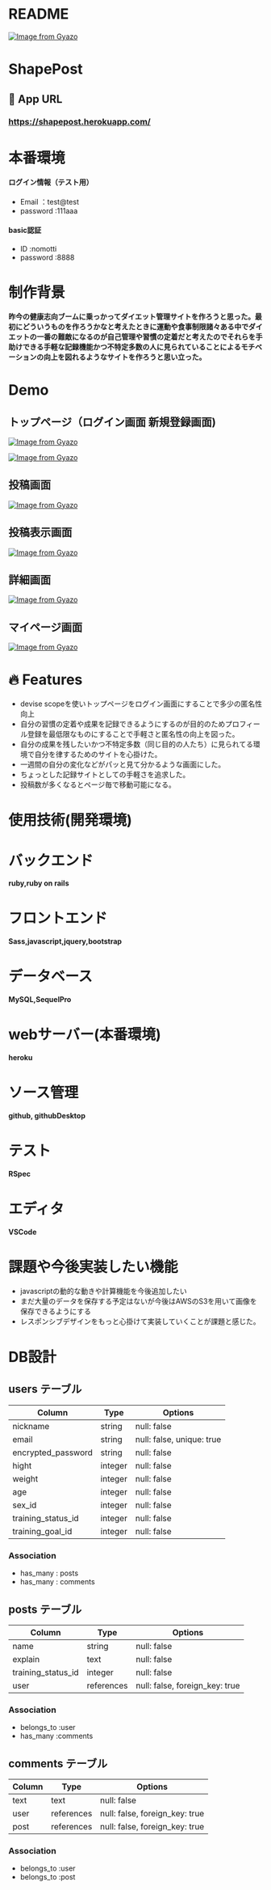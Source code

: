 # README
[![Image from Gyazo](https://i.gyazo.com/34668a2f62bfb921a255804eda095515.jpg)](https://gyazo.com/34668a2f62bfb921a255804eda095515)
# ShapePost

## 💫 App URL
### **https://shapepost.herokuapp.com/**

# 本番環境
#### ログイン情報（テスト用）
* Email ：test@test
* password :111aaa
#### basic認証
* ID :nomotti
* password :8888

# 制作背景
**昨今の健康志向ブームに乗っかってダイエット管理サイトを作ろうと思った。最初にどういうものを作ろうかなと考えたときに運動や食事制限諸々ある中でダイエットの一番の難敵になるのが自己管理や習慣の定着だと考えたのでそれらを手助けできる手軽な記録機能かつ不特定多数の人に見られていることによるモチベーションの向上を図れるようなサイトを作ろうと思い立った。**

# Demo
## トップページ（ログイン画面 新規登録画面)
[![Image from Gyazo](https://i.gyazo.com/19b8eadfbf8bf4bee7bb67d613033612.png)](https://gyazo.com/19b8eadfbf8bf4bee7bb67d613033612)

[![Image from Gyazo](https://i.gyazo.com/d81e2bde2eb131866ac1ca3c8eb2f731.png)](https://gyazo.com/d81e2bde2eb131866ac1ca3c8eb2f731)

## 投稿画面
[![Image from Gyazo](https://i.gyazo.com/e3045b7666092c7ae14fed4f390f79f9.png)](https://gyazo.com/e3045b7666092c7ae14fed4f390f79f9)
## 投稿表示画面
[![Image from Gyazo](https://i.gyazo.com/29a24634201358b8a230a3b70129dfbe.jpg)](https://gyazo.com/29a24634201358b8a230a3b70129dfbe)
## 詳細画面
[![Image from Gyazo](https://i.gyazo.com/c3db5406f6d6fe0cd2397f70e352e53c.png)](https://gyazo.com/c3db5406f6d6fe0cd2397f70e352e53c)
## マイページ画面
[![Image from Gyazo](https://i.gyazo.com/1c0a5e8b1117eedab94b5100242f7661.jpg)](https://gyazo.com/1c0a5e8b1117eedab94b5100242f7661)

# 🔥 Features
* devise scopeを使いトップページをログイン画面にすることで多少の匿名性向上
* 自分の習慣の定着や成果を記録できるようにするのが目的のためプロフィール登録を最低限なものにすることで手軽さと匿名性の向上を図った。
* 自分の成果を残したいかつ不特定多数（同じ目的の人たち）に見られてる環境で自分を律するためのサイトを心掛けた。
* 一週間の自分の変化などがパッと見て分かるような画面にした。
* ちょっとした記録サイトとしての手軽さを追求した。
* 投稿数が多くなるとページ毎で移動可能になる。

 
# 使用技術(開発環境)
# バックエンド
**ruby,ruby on rails**
# フロントエンド
**Sass,javascript,jquery,bootstrap**
# データベース
**MySQL,SequelPro**
# webサーバー(本番環境)
**heroku**
# ソース管理
**github, githubDesktop**
# テスト
**RSpec**
# エディタ
**VSCode**

# 課題や今後実装したい機能
* javascriptの動的な動きや計算機能を今後追加したい
* まだ大量のデータを保存する予定はないが今後はAWSのS3を用いて画像を保存できるようにする
* レスポンシブデザインをもっと心掛けて実装していくことが課題と感じた。

# DB設計

## users テーブル

| Column             | Type    | Options                  |
| ------------------ | ------- | ------------------------ |
| nickname           | string  | null: false              |
| email              | string  | null: false, unique: true|
| encrypted_password | string  | null: false              |
| hight              | integer | null: false              | 
| weight             | integer | null: false              |
| age                | integer | null: false              |
| sex_id             | integer | null: false              |
| training_status_id | integer | null: false              |
| training_goal_id   | integer | null: false              |

### Association

- has_many : posts
- has_many : comments

## posts テーブル

| Column              | Type    | Options     |
| --------------------| ------  | ----------- |
| name                | string  | null: false |
| explain             | text    | null: false | 
| training_status_id  | integer | null: false |
| user                | references | null: false, foreign_key: true |

### Association

- belongs_to :user
- has_many :comments

## comments テーブル

| Column   | Type       | Options     |
| -------- | ---------- | ----------- |
| text     | text       | null: false |
| user     | references | null: false, foreign_key: true |
| post     | references | null: false, foreign_key: true |
### Association

- belongs_to :user
- belongs_to :post
